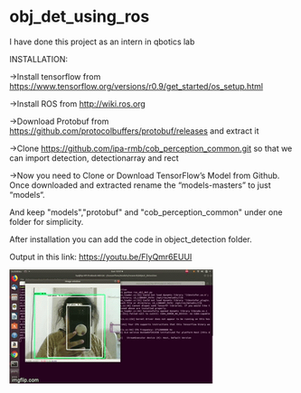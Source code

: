 # obj_det_using_ros
I have done this project as an intern in qbotics lab 

INSTALLATION:

   ->Install tensorflow from https://www.tensorflow.org/versions/r0.9/get_started/os_setup.html
  
   ->Install ROS from  http://wiki.ros.org
   
   ->Download Protobuf from https://github.com/protocolbuffers/protobuf/releases and extract it
   
   ->Clone  https://github.com/ipa-rmb/cob_perception_common.git so that we can import detection, detectionarray and rect
   
   ->Now you need to Clone or Download TensorFlow’s Model from Github. Once downloaded and extracted rename the “models-masters” to just “models“.
   
   And keep "models","protobuf" and "cob_perception_common" under one folder for simplicity.

After installation you can add the code in object_detection folder.

Output in this link: https://youtu.be/FlyQmr6EUUI 

![4cey9j](https://github.com/M-Ashmitha/obj_det_using_ros/blob/master/4cey9j.gif)
